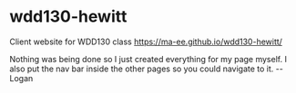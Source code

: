 # wdd130-hewitt
Client website for WDD130 class
https://ma-ee.github.io/wdd130-hewitt/

Nothing was being done so I just created everything for my page myself. I also put the nav bar inside the other pages so you could navigate to it. --Logan